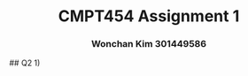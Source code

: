 <div><center><h1>CMPT454 Assignment 1</h1></center></div>
<div><center><h3>Wonchan Kim 301449586</h2></center></div>
## Q2
1) 
